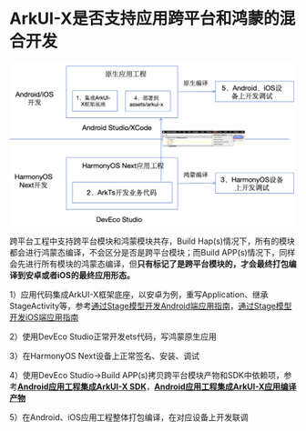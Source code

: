 # ArkUI-X是否支持应用跨平台和鸿蒙的混合开发

<img src="../figures/pre-faq-4.png" width="600">

跨平台工程中支持跨平台模块和鸿蒙模块共存，Build Hap(s)情况下，所有的模块都会进行鸿蒙态编译，不会区分是否是跨平台模块；而Build APP(s)情况下，同样会先进行所有模块的鸿蒙态编译，但**只有标记了是跨平台模块的，才会最终打包编译到安卓或者iOS的最终应用形态。**

1）应用代码集成ArkUI-X框架底座，以安卓为例，重写Application、继承StageActivity等，参考[通过Stage模型开发Android端应用指南](https://gitcode.com/arkui-x/docs/blob/master/zh-cn/application-dev/quick-start/start-with-ability-on-android.md)，[通过Stage模型开发iOS端应用指南](https://gitcode.com/arkui-x/docs/blob/master/zh-cn/application-dev/quick-start/start-with-ability-on-ios.md)

2）使用DevEco Studio正常开发ets代码，写鸿蒙原生应用

3）在HarmonyOS Next设备上正常签名、安装、调试

4）使用DevEco Studio->Build APP(s)拷贝跨平台模块产物和SDK中依赖项，参考[**Android应用工程集成ArkUI-X SDK**](../../how-to-integrate-arkui-into-android.md)，[**Android应用工程集成ArkUI-X应用编译产物**](../../how-to-integrate-arkui-into-android.md)

5）在Android、iOS应用工程整体打包编译，在对应设备上开发联调